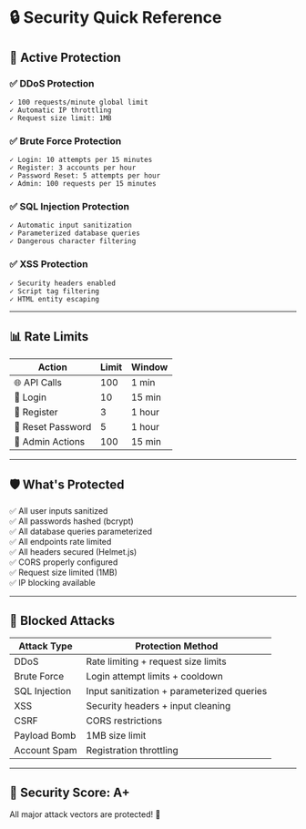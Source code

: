 # 🔒 Security Quick Reference

## 🚨 Active Protection

### ✅ DDoS Protection
```
✓ 100 requests/minute global limit
✓ Automatic IP throttling
✓ Request size limit: 1MB
```

### ✅ Brute Force Protection
```
✓ Login: 10 attempts per 15 minutes
✓ Register: 3 accounts per hour
✓ Password Reset: 5 attempts per hour
✓ Admin: 100 requests per 15 minutes
```

### ✅ SQL Injection Protection
```
✓ Automatic input sanitization
✓ Parameterized database queries
✓ Dangerous character filtering
```

### ✅ XSS Protection
```
✓ Security headers enabled
✓ Script tag filtering
✓ HTML entity escaping
```

---

## 📊 Rate Limits

| Action | Limit | Window |
|--------|-------|--------|
| 🌐 API Calls | 100 | 1 min |
| 🔐 Login | 10 | 15 min |
| 📝 Register | 3 | 1 hour |
| 🔑 Reset Password | 5 | 1 hour |
| 👑 Admin Actions | 100 | 15 min |

---

## 🛡️ What's Protected

✅ All user inputs sanitized  
✅ All passwords hashed (bcrypt)  
✅ All database queries parameterized  
✅ All endpoints rate limited  
✅ All headers secured (Helmet.js)  
✅ CORS properly configured  
✅ Request size limited (1MB)  
✅ IP blocking available  

---

## 🚫 Blocked Attacks

| Attack Type | Protection Method |
|------------|------------------|
| DDoS | Rate limiting + request size limits |
| Brute Force | Login attempt limits + cooldown |
| SQL Injection | Input sanitization + parameterized queries |
| XSS | Security headers + input cleaning |
| CSRF | CORS restrictions |
| Payload Bomb | 1MB size limit |
| Account Spam | Registration throttling |

---

## 🎯 Security Score: **A+**

All major attack vectors are protected! 🎉


